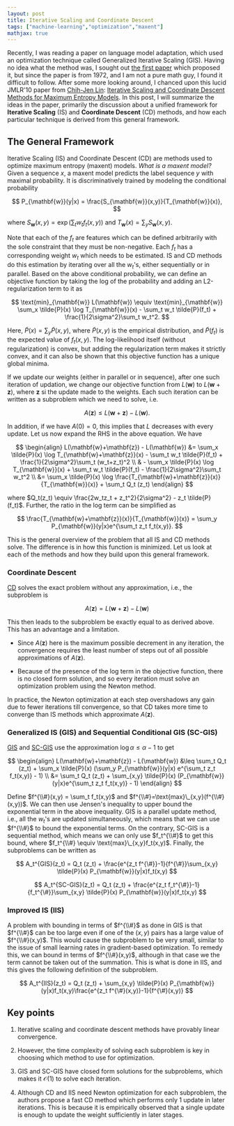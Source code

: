 ```yaml
---
layout: post
title: Iterative Scaling and Coordinate Descent
tags: ["machine-learning","optimization","maxent"]
mathjax: true
---
```


Recently, I was reading a paper on language model adaptation, which used an optimization technique called Generalized Iterative Scaling (GIS). Having no idea what the method was, I sought out [the first paper](https://www.jstor.org/stable/2240069?seq=1#metadata_info_tab_contents) which proposed it, but since the paper is from 1972, and I am not a pure math guy, I found it difficult to follow. After some more looking around, I chanced upon this lucid JMLR'10 paper from [Chih-Jen Lin](https://www.csie.ntu.edu.tw/~cjlin/): [Iterative Scaling and Coordinate Descent Methods for Maximum Entropy Models](http://www.jmlr.org/papers/volume11/huang10a/huang10a.pdf). In this post, I will summarize the ideas in the paper, primarily the discussion about a unified framework for **Iterative Scaling** (IS) and **Coordinate Descent** (CD) methods, and how each particular technique is derived from this general framework.

## The General Framework


Iterative Scaling (IS) and Coordinate Descent (CD) are methods used to optimize maximum entropy (maxent) models. *What is a maxent model?* Given a sequence $x$, a maxent model predicts the label sequence $y$ with maximal probability. It is discriminatively trained by modeling the conditional probability

$$ P_{\mathbf{w}}(y|x) = \frac{S_{\mathbf{w}}(x,y)}{T_{\mathbf{w}}(x)}, $$

where $S_{\mathbf{w}}(x,y) = \exp(\sum_t w_t f_t(x,y))$ and $T_{\mathbf{w}}(x) = \sum_y S_{\mathbf{w}}(x,y)$.

Note that each of the $f_t$ are features which can be defined arbitrarily with the sole constraint that they must be non-negative. Each $f_t$ has a corresponding weight $w_t$ which needs to be estimated. IS and CD methods do this estimation by iterating over all the $w_t$'s, either sequentially or in parallel. Based on the above conditional probability, we can define an objective function by taking the log of the probability and adding an L2-regularization term to it as

$$ \text{min}_{\mathbf{w}} L(\mathbf{w}) \equiv \text{min}_{\mathbf{w}} \sum_x \tilde{P}(x) \log T_{\mathbf{w}}(x) - \sum_t w_t \tilde{P}(f_t) + \frac{1}{2\sigma^2}\sum_t w_t^2. $$

Here, $\tilde{P}(x) = \sum_y \tilde{P}(x,y),$ where $\tilde{P}(x,y)$ is the empirical distribution, and $\tilde{P}(f_t)$ is the expected value of $f_t(x,y)$. The log-likelihood itself (without regularization) is convex, but adding the regularization term makes it strictly convex, and it can also be shown that this objective function has a unique global minima. 

If we update our weights (either in parallel or in sequence), after one such iteration of updation, we change our objective function from $L(\mathbf{w})$ to $L(\mathbf{w}+\mathbf{z})$, where $\mathbf{z}$ si the update made to the weights. Each such iteration can be written as a subproblem which we need to solve, i.e.

$$ A(\mathbf{z}) \leq L(\mathbf{w}+\mathbf{z}) - L(\mathbf{w}).$$

In addition, if we have $A(0) = 0$, this implies that $L$ decreases with every update. Let us now expand the RHS in the above equation. We have

$$ \begin{align} L(\mathbf{w}+\mathbf{z}) - L(\mathbf{w}) &= \sum_x \tilde{P}(x) \log T_{\mathbf{w}+\mathbf{z}}(x) - \sum_t w_t \tilde{P}(f_t) + \frac{1}{2\sigma^2}\sum_t (w_t+z_t)^2 \\ & - \sum_x \tilde{P}(x) \log T_{\mathbf{w}}(x) + \sum_t w_t \tilde{P}(f_t) - \frac{1}{2\sigma^2}\sum_t w_t^2 \\ &= \sum_x \tilde{P}(x) \log \frac{T_{\mathbf{w}+\mathbf{z}}(x)}{T_{\mathbf{w}}(x)} + \sum_t Q_t (z_t) \end{align} $$

where $Q_t(z_t) \equiv \frac{2w_tz_t + z_t^2}{2\sigma^2} - z_t \tilde{P}(f_t)$. Further, the ratio in the log term can be simplified as

$$ \frac{T_{\mathbf{w}+\mathbf{z}}(x)}{T_{\mathbf{w}}(x)} = \sum_y P_{\mathbf{w}}(y|x)e^{\sum_t z_t f_t(x,y)}. $$

This is the general overview of the problem that all IS and CD methods solve. The difference is in how this function is minimized. Let us look at each of the methods and how they build upon this general framework.

### Coordinate Descent

[CD](https://link.springer.com/article/10.1007%2Fs10107-015-0892-3) solves the exact problem without any approximation, i.e., the subproblem is

$$ A(\mathbf{z}) = L(\mathbf{w}+\mathbf{z}) - L(\mathbf{w}) $$

This then leads to the subproblem be exactly equal to as derived above. This has an advantage and a limitation.

* Since $A(\mathbf{z})$ here is the maximum possible decrement in any iteration, the convergence requires the least number of steps out of all possible approximations of $A(\mathbf{z})$.

* Because of the presence of the log term in the objective function, there is no closed form solution, and so every iteration must solve an optimization problem using the Newton method. 

In practice, the Newton optimization at each step overshadows any gain due to fewer iterations till convergence, so that CD takes more time to converge than IS methods which approximate $A(\mathbf{z})$.

### Generalized IS (GIS) and Sequential Conditional GIS (SC-GIS)

[GIS](https://www.jstor.org/stable/2240069?seq=1#metadata_info_tab_contents) and [SC-GIS](http://www.aclweb.org/anthology/P02-1002) use the approximation $\log \alpha \leq \alpha -1$ to get

$$ \begin{align} L(\mathbf{w}+\mathbf{z}) - L(\mathbf{w}) &\leq \sum_t Q_t (z_t) + \sum_x \tilde{P}(x)       (\sum_y P_{\mathbf{w}}(y|x) e^{\sum_t z_t f_t(x,y)} - 1) \\ &= \sum_t Q_t (z_t) + \sum_{x,y} \tilde{P}(x) (P_{\mathbf{w}}(y|x)e^{\sum_t z_t f_t(x,y)} - 1)   \end{align} $$

Define $f^{\\#}(x,y) = \sum_t f_t(x,y)$ and $f^{\\#}=\text{max}\_{x,y}(f^{\\#}(x,y))$. We can then use Jensen's inequality to upper bound the exponential term in the above inequality. GIS is a parallel update method, i.e., all the $w_t$'s are updated simultaneously, which means that we can use $f^{\\#}$ to bound the exponential terms. On the contrary, SC-GIS is a sequential method, which means we can only use $f_t^{\\#}$ to get this bound, where $f_t^{\\#} \equiv \text{max}\_{x,y}f_t(x,y)$. Finally, the subproblems can be written as

$$ A_t^{GIS}(z_t) = Q_t (z_t) + \frac{e^{z_t f^{\#}}-1}{f^{\#}}\sum_{x,y} \tilde{P}(x) P_{\mathbf{w}}(y|x)f_t(x,y)  $$

$$ A_t^{SC-GIS}(z_t) = Q_t (z_t) + \frac{e^{z_t f_t^{\#}}-1}{f_t^{\#}}\sum_{x,y} \tilde{P}(x) P_{\mathbf{w}}(y|x)f_t(x,y) $$

### Improved IS (IIS)

A problem with bounding in terms of $f^{\\#}$ as done in GIS is that $f^{\\#}$ can be too large even if one of the $(x,y)$ pairs has a large value of $f^{\\#}(x,y)$. This would cause the subproblem to be very small, similar to the issue of small learning rates in gradient-based optimization. To remedy this, we can bound in terms of $f^{\\#}(x,y)$, although in that case we the term cannot be taken out of the summation. This is what is done in IIS, and this gives the following definition of the subproblem.

$$ A_t^{IIS}(z_t) = Q_t (z_t) + \sum_{x,y} \tilde{P}(x) P_{\mathbf{w}}(y|x)f_t(x,y)\frac{e^{z_t f^{\#}(x,y)}-1}{f^{\#}(x,y)} $$

## Key points

1. Iterative scaling and coordinate descent methods have provably linear convergence.

2. However, the time complexity of solving each subproblem is key in choosing which method to use for optimization.

3. GIS and SC-GIS have closed form solutions for the subproblems, which makes it $\mathcal{O}(1)$ to solve each iteration.

4. Although CD and IIS need Newton optimization for each subproblem, the authors propose a fast CD method which performs only 1 update in later iterations. This is because it is empirically observed that a single update is enough to update the weight sufficiently in later stages.

